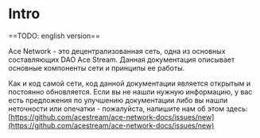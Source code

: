 # Intro

==TODO: english version==

Ace Network - это децентрализованная сеть, одна из основных составляющих DAO Ace Stream. Данная документация описывает основные компоненты сети и принципы ее работы.

Как и код самой сети, код данной документации является открытым и постоянно обновляется. Если вы не нашли нужную информацию, у вас есть предложения по улучшению документации либо вы нашли неточности или опечатки - пожалуйста, напишите нам об этом здесь: [https://github.com/acestream/ace-network-docs/issues/new](https://github.com/acestream/ace-network-docs/issues/new)

